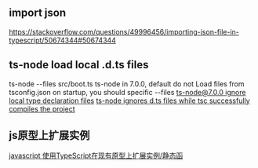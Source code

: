 ## import json
https://stackoverflow.com/questions/49996456/importing-json-file-in-typescript/50674344#50674344

## ts-node load local .d.ts files
ts-node --files src/boot.ts
ts-node in 7.0.0, default do not Load files from tsconfig.json on startup, you should specific --files
[ts-node@7.0.0 ignore local type declaration files](https://github.com/TypeStrong/ts-node/issues/625)
[ts-node ignores d.ts files while tsc successfully compiles the project](https://stackoverflow.com/questions/51610583/ts-node-ignores-d-ts-files-while-tsc-successfully-compiles-the-project)

## js原型上扩展实例
[javascript 使用TypeScript在现有原型上扩展实例/静态函](https://code.i-harness.com/zh-CN/q/100991e)
